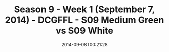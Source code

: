 ---
title: Season 9 - Week 1 (September 7, 2014) - DCGFFL - S09 Medium Green vs S09 White
teams-score:
- team: _teams/s09-medium-green-butch-greens.md
  score: 33
- team: _teams/s09-white.md
  score: 0
mvp: 'Medium Green: David Schilling  /  White: B. Neal'
game-ball: N/A
season: 9
week: 1
date: '2014-09-08T00:21:28'
pageid: week-1-season-9-4462-vs-4471
---